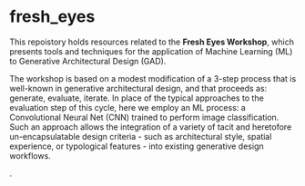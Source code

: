 # fresh_eyes


This repoistory holds resources related to the **Fresh Eyes Workshop**, which presents tools and techniques for the application of Machine Learning (ML) to Generative Architectural Design (GAD). 

The workshop is based on a modest modification of a 3-step process that is well-known in generative architectural design, and that proceeds as: generate, evaluate, iterate. In place of the typical approaches to the evaluation step of this cycle, here we employ an ML process: a Convolutional Neural Net (CNN) trained to perform image classification. Such an approach allows the integration of a variety of tacit and heretofore un-encapsulatable design criteria - such as architectural style, spatial experience, or typological features - into existing generative design workflows.

.